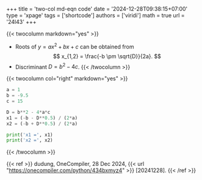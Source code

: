 +++
title = 'two-col md-eqn code'
date = '2024-12-28T09:38:15+07:00'
type = 'xpage'
tags = ['shortcode']
authors = ['viridi']
math = true
url = '24l43'
+++
<!--more-->

{{< twocolumn markdown="yes" >}}
+ Roots of $y = ax^2 + bx + c$ can be obtained from
$$
x_{1,2} = \frac{-b \pm \sqrt{D}}{2a}.
$$
+ Discriminant $D = b^2 - 4c$. 
{{< /twocolumn >}}

{{< twocolumn col="right" markdown="yes" >}}
```py
a = 1
b = -9.5
c = 15

D = b**2 - 4*a*c
x1 = (-b - D**0.5) / (2*a)
x2 = (-b + D**0.5) / (2*a)

print('x1 =', x1)
print('x2 =', x2)
```
{{< /twocolumn >}}

{{< ref >}}
dudung, OneCompiler, 28 Dec 2024, {{< url "https://onecompiler.com/python/434bxmyz4" >}} [20241228].
{{< /ref >}}
